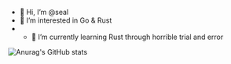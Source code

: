 - 👋 Hi, I’m @seal
- 👀 I’m interested in Go & Rust
- - 🌱 I’m currently learning Rust through horrible trial and error 
<!---
seal/seal is a ✨ special ✨ repository because its `README.md` (this file) appears on your GitHub profile.
You can click the Preview link to take a look at your changes.
--->


![Anurag's GitHub stats](https://github-readme-stats.vercel.app/api?username=seal&show_icons=true&theme=transparent)
